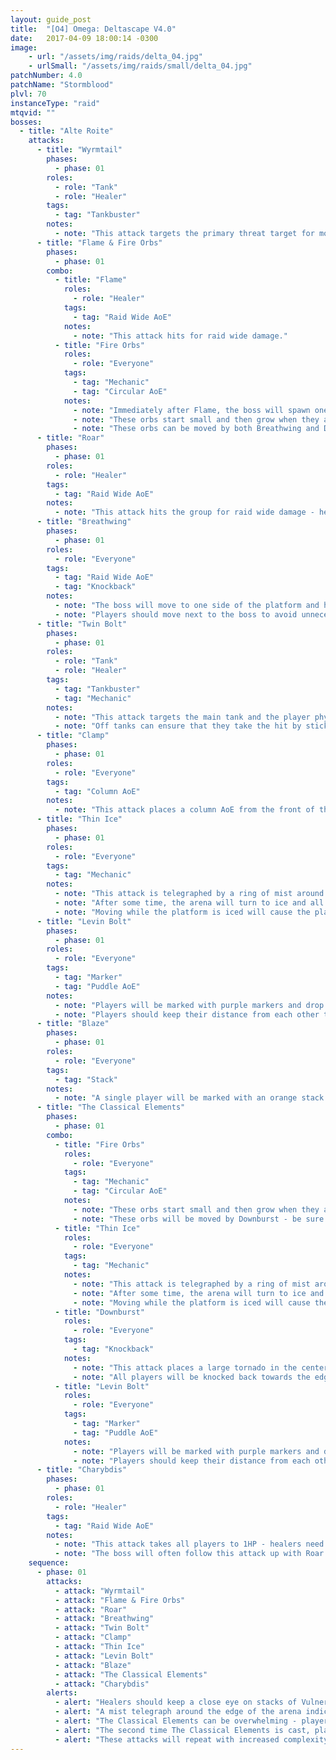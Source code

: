 ```yaml
---
layout: guide_post
title:  "[O4] Omega: Deltascape V4.0"
date:   2017-04-09 18:00:14 -0300
image:
    - url: "/assets/img/raids/delta_04.jpg"
    - urlSmall: "/assets/img/raids/small/delta_04.jpg"
patchNumber: 4.0
patchName: "Stormblood"
plvl: 70
instanceType: "raid"
mtqvid: ""
bosses:
  - title: "Alte Roite"
    attacks:
      - title: "Wyrmtail"
        phases:
          - phase: 01
        roles:
          - role: "Tank"
          - role: "Healer"
        tags:
          - tag: "Tankbuster"
        notes:
          - note: "This attack targets the primary threat target for moderate damage."
      - title: "Flame & Fire Orbs"
        phases:
          - phase: 01
        combo:
          - title: "Flame"
            roles:
              - role: "Healer"
            tags:
              - tag: "Raid Wide AoE"
            notes:
              - note: "This attack hits for raid wide damage."
          - title: "Fire Orbs"
            roles:
              - role: "Everyone"
            tags:
              - tag: "Mechanic"
              - tag: "Circular AoE"
            notes:
              - note: "Immediately after Flame, the boss will spawn one of many patterns of fire orbs."
              - note: "These orbs start small and then grow when they are about to explode - their explosions result in circular AoEs that give stacking Vulnerability Up debuffs."
              - note: "These orbs can be moved by both Breathwing and Downburst - be sure to be aware of where they are at all times."
      - title: "Roar"
        phases:
          - phase: 01
        roles:
          - role: "Healer"
        tags:
          - tag: "Raid Wide AoE"
        notes:
          - note: "This attack hits the group for raid wide damage - healers should keep an eye on players with stacks of Vulnerability Up debuffs."
      - title: "Breathwing"
        phases:
          - phase: 01
        roles:
          - role: "Everyone"
        tags:
          - tag: "Raid Wide AoE"
          - tag: "Knockback"
        notes:
          - note: "The boss will move to one side of the platform and hit the arena with an AoE that knocks back both players and Fire Orbs."
          - note: "Players should move next to the boss to avoid unnecessary complications."
      - title: "Twin Bolt"
        phases:
          - phase: 01
        roles:
          - role: "Tank"
          - role: "Healer"
        tags:
          - tag: "Tankbuster"
          - tag: "Mechanic"
        notes:
          - note: "This attack targets the main tank and the player physically closest to them."
          - note: "Off tanks can ensure that they take the hit by sticking close to the main tank during the cast."
      - title: "Clamp"
        phases:
          - phase: 01
        roles:
          - role: "Everyone"
        tags:
          - tag: "Column AoE"
        notes:
          - note: "This attack places a column AoE from the front of the boss - avoid as necessary."
      - title: "Thin Ice"
        phases:
          - phase: 01
        roles:
          - role: "Everyone"
        tags:
          - tag: "Mechanic"
        notes:
          - note: "This attack is telegraphed by a ring of mist around the edge of the arena."
          - note: "After some time, the arena will turn to ice and all players must <strong>STOP</strong> moving."
          - note: "Moving while the platform is iced will cause the player to slide a short distance - this can make future mechanics complicated to avoid if you are not positioned properly."
      - title: "Levin Bolt"
        phases:
          - phase: 01
        roles:
          - role: "Everyone"
        tags:
          - tag: "Marker"
          - tag: "Puddle AoE"
        notes:
          - note: "Players will be marked with purple markers and drop lightning AoE puddles where they stand."
          - note: "Players should keep their distance from each other to avoid overlap."
      - title: "Blaze"
        phases:
          - phase: 01
        roles:
          - role: "Everyone"
        tags:
          - tag: "Stack"
        notes:
          - note: "A single player will be marked with an orange stack marker - all players should stack to soak damage."
      - title: "The Classical Elements"
        phases:
          - phase: 01
        combo:
          - title: "Fire Orbs"
            roles:
              - role: "Everyone"
            tags:
              - tag: "Mechanic"
              - tag: "Circular AoE"
            notes:
              - note: "These orbs start small and then grow when they are about to explode - their explosions result in circular AoEs that give stacking Vulnerability Up debuffs."
              - note: "These orbs will be moved by Downburst - be sure to be aware of where they are at all times."
          - title: "Thin Ice"
            roles:
              - role: "Everyone"
            tags:
              - tag: "Mechanic"
            notes:
              - note: "This attack is telegraphed by a ring of mist around the edge of the arena."
              - note: "After some time, the arena will turn to ice and all players must <strong>STOP</strong> moving."
              - note: "Moving while the platform is iced will cause the player to slide a short distance."
          - title: "Downburst"
            roles:
              - role: "Everyone"
            tags:
              - tag: "Knockback"
            notes:
              - note: "This attack places a large tornado in the center of the arena that will kill players if it hits them."
              - note: "All players will be knocked back towards the edge of the arena."
          - title: "Levin Bolt"
            roles:
              - role: "Everyone"
            tags:
              - tag: "Marker"
              - tag: "Puddle AoE"
            notes:
              - note: "Players will be marked with purple markers and drop lightning AoE puddles where they stand."
              - note: "Players should keep their distance from each other to avoid overlap."
      - title: "Charybdis"
        phases:
          - phase: 01
        roles:
          - role: "Healer"
        tags:
          - tag: "Raid Wide AoE"
        notes:
          - note: "This attack takes all players to 1HP - healers need to get all players' health back up immediately."
          - note: "The boss will often follow this attack up with Roar."
    sequence:
      - phase: 01
        attacks:
          - attack: "Wyrmtail"
          - attack: "Flame & Fire Orbs"
          - attack: "Roar"
          - attack: "Breathwing"
          - attack: "Twin Bolt"
          - attack: "Clamp"
          - attack: "Thin Ice"
          - attack: "Levin Bolt"
          - attack: "Blaze"
          - attack: "The Classical Elements"
          - attack: "Charybdis"
        alerts:
          - alert: "Healers should keep a close eye on stacks of Vulnerability Up on the group - these can make damage very tough to deal with."
          - alert: "A mist telegraph around the edge of the arena indicates that Thin Ice is about to cover the arena in ice - all players should stop moving."
          - alert: "The Classical Elements can be overwhelming - players should slide to the center after Downburst has knocked them back to avoid the Fire Orbs."
          - alert: "The second time The Classical Elements is cast, players should position themselves in between the Fire Orbs so that when Downburst is cast, the Fire Orbs in the middle of the room are pushed away from them."
          - alert: "These attacks will repeat with increased complexity as the fight progresses."
---
```

